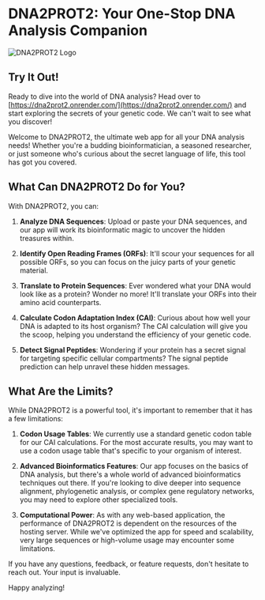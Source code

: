 # DNA2PROT2: Your One-Stop DNA Analysis Companion

![DNA2PROT2 Logo](https://via.placeholder.com/150)

## Try It Out!

Ready to dive into the world of DNA analysis? Head over to [https://dna2prot2.onrender.com/](https://dna2prot2.onrender.com/) and start exploring the secrets of your genetic code. We can't wait to see what you discover!

Welcome to DNA2PROT2, the ultimate web app for all your DNA analysis needs! Whether you're a budding bioinformatician, a seasoned researcher, or just someone who's curious about the secret language of life, this tool has got you covered.

## What Can DNA2PROT2 Do for You?

With DNA2PROT2, you can:

1. **Analyze DNA Sequences**: Upload or paste your DNA sequences, and our app will work its bioinformatic magic to uncover the hidden treasures within.

2. **Identify Open Reading Frames (ORFs)**: It'll scour your sequences for all possible ORFs, so you can focus on the juicy parts of your genetic material.

3. **Translate to Protein Sequences**: Ever wondered what your DNA would look like as a protein? Wonder no more! It'll translate your ORFs into their amino acid counterparts.

4. **Calculate Codon Adaptation Index (CAI)**: Curious about how well your DNA is adapted to its host organism? The CAI calculation will give you the scoop, helping you understand the efficiency of your genetic code.

5. **Detect Signal Peptides**: Wondering if your protein has a secret signal for targeting specific cellular compartments? The signal peptide prediction can help unravel these hidden messages.

## What Are the Limits?

While DNA2PROT2 is a powerful tool, it's important to remember that it has a few limitations:

1. **Codon Usage Tables**: We currently use a standard genetic codon table for our CAI calculations. For the most accurate results, you may want to use a codon usage table that's specific to your organism of interest.

2. **Advanced Bioinformatics Features**: Our app focuses on the basics of DNA analysis, but there's a whole world of advanced bioinformatics techniques out there. If you're looking to dive deeper into sequence alignment, phylogenetic analysis, or complex gene regulatory networks, you may need to explore other specialized tools.

3. **Computational Power**: As with any web-based application, the performance of DNA2PROT2 is dependent on the resources of the hosting server. While we've optimized the app for speed and scalability, very large sequences or high-volume usage may encounter some limitations.

If you have any questions, feedback, or feature requests, don't hesitate to reach out. Your input is invaluable.

Happy analyzing!